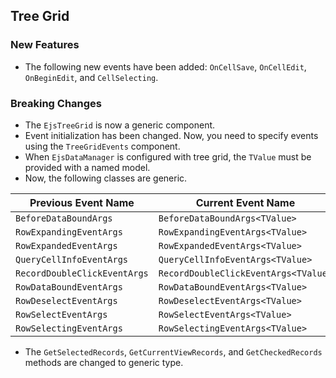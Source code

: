 ## Tree Grid

### New Features

- The following new events have been added: `OnCellSave`, `OnCellEdit`, `OnBeginEdit`, and `CellSelecting`.

### Breaking Changes

- The `EjsTreeGrid` is now a generic component.
- Event initialization has been changed. Now, you need to specify events using the `TreeGridEvents` component.
- When `EjsDataManager` is configured with tree grid, the `TValue` must be provided with a named model.
- Now, the following classes are generic.

Previous Event Name | Current Event Name
-----|-----
`BeforeDataBoundArgs` | `BeforeDataBoundArgs<TValue>`
`RowExpandingEventArgs` | `RowExpandingEventArgs<TValue>`
`RowExpandedEventArgs` | `RowExpandedEventArgs<TValue>`
`QueryCellInfoEventArgs` | `QueryCellInfoEventArgs<TValue>`
`RecordDoubleClickEventArgs` | `RecordDoubleClickEventArgs<TValue>`
`RowDataBoundEventArgs` | `RowDataBoundEventArgs<TValue>`
`RowDeselectEventArgs` | `RowDeselectEventArgs<TValue>`
`RowSelectEventArgs` | `RowSelectEventArgs<TValue>`
`RowSelectingEventArgs` | `RowSelectingEventArgs<TValue>`

- The `GetSelectedRecords`, `GetCurrentViewRecords`, and `GetCheckedRecords` methods are changed to generic type.
